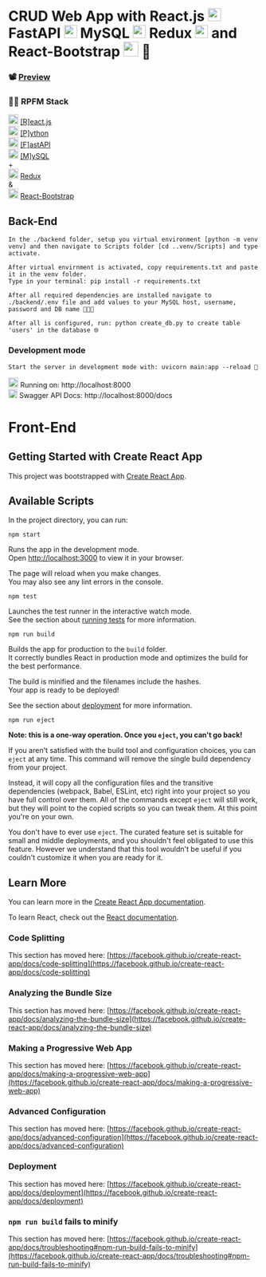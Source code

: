 # CRUD Web App with React.js <img src="https://cdn.icon-icons.com/icons2/2415/PNG/512/react_original_logo_icon_146374.png" width="26px"/> FastAPI <img src="https://fastapi.tiangolo.com/img/icon-white.svg" width="26px"/> MySQL <img src="https://cdn.icon-icons.com/icons2/2107/PNG/512/file_type_mysql_icon_130379.png" width="26px"/> Redux <img src="https://cdn.icon-icons.com/icons2/2415/PNG/512/redux_original_logo_icon_146365.png" width="26px"/> and React-Bootstrap <img src="https://banner2.cleanpng.com/20180531/sas/kisspng-bootstrap-react-software-framework-javascript-fron-5b0f9b1ab26fd7.9058729715277494027309.jpg" width="30px"/> 🙌

### 📽️ [Preview](https://youtu.be/voSpGl-IwQo)

### 👩‍💻 RPFM Stack

<img src="https://cdn.icon-icons.com/icons2/2415/PNG/512/react_original_logo_icon_146374.png" width="20px"/> [[R]eact.js](https://reactjs.org/)<br>
<img src="https://cdn.icon-icons.com/icons2/2107/PNG/512/file_type_python_icon_130221.png" width="20px"/> [[P]ython](https://www.python.org/)<br>
<img src="https://fastapi.tiangolo.com/img/icon-white.svg" width="20px"/> [[F]astAPI](https://fastapi.tiangolo.com/)<br>
<img src="https://cdn.icon-icons.com/icons2/2415/PNG/512/mysql_original_wordmark_logo_icon_146417.png" width="20px"/> [[M]ySQL](https://www.mysql.com/) <br> +<br>
<img src="https://cdn.icon-icons.com/icons2/2415/PNG/512/redux_original_logo_icon_146365.png" width="20px"/> [Redux](https://redux.js.org/) <br>
&<br>
<img src="https://banner2.cleanpng.com/20180531/sas/kisspng-bootstrap-react-software-framework-javascript-fron-5b0f9b1ab26fd7.9058729715277494027309.jpg" width="20px"/> [React-Bootstrap](https://react-bootstrap.github.io/) <br>

## Back-End

```
In the ./backend folder, setup you virtual environment [python -m venv venv] and then navigate to Scripts folder [cd ..venv/Scripts] and type activate.
```

```
After virtual envirnment is activated, copy requirements.txt and paste it in the venv folder.
Type in your terminal: pip install -r requirements.txt
```

```
After all required dependencies are installed navigate to ./backend/.env file and add values to your MySQL host, username, password and DB name 🔗🧔🔐
```

```
After all is configured, run: python create_db.py to create table 'users' in the database 🌐
```

### Development mode

```
Start the server in development mode with: uvicorn main:app --reload 🐍
```

<img src="https://cdn.icon-icons.com/icons2/1448/PNG/512/42598rocket_99004.png" width="20px"/> Running on: http://localhost:8000 <br>
[<img src="https://cdn.icon-icons.com/icons2/2107/PNG/512/file_type_swagger_icon_130134.png" width="18px"/>](https://swagger.io/) Swagger API Docs: http://localhost:8000/docs

# Front-End

## Getting Started with Create React App

This project was bootstrapped with [Create React App](https://github.com/facebook/create-react-app).

## Available Scripts

In the project directory, you can run:

```
npm start
```

Runs the app in the development mode.\
Open [http://localhost:3000](http://localhost:3000) to view it in your browser.

The page will reload when you make changes.\
You may also see any lint errors in the console.

```
npm test
```

Launches the test runner in the interactive watch mode.\
See the section about [running tests](https://facebook.github.io/create-react-app/docs/running-tests) for more information.

```
npm run build
```

Builds the app for production to the `build` folder.\
It correctly bundles React in production mode and optimizes the build for the best performance.

The build is minified and the filenames include the hashes.\
Your app is ready to be deployed!

See the section about [deployment](https://facebook.github.io/create-react-app/docs/deployment) for more information.

```
npm run eject
```

**Note: this is a one-way operation. Once you `eject`, you can't go back!**

If you aren't satisfied with the build tool and configuration choices, you can `eject` at any time. This command will remove the single build dependency from your project.

Instead, it will copy all the configuration files and the transitive dependencies (webpack, Babel, ESLint, etc) right into your project so you have full control over them. All of the commands except `eject` will still work, but they will point to the copied scripts so you can tweak them. At this point you're on your own.

You don't have to ever use `eject`. The curated feature set is suitable for small and middle deployments, and you shouldn't feel obligated to use this feature. However we understand that this tool wouldn't be useful if you couldn't customize it when you are ready for it.

## Learn More

You can learn more in the [Create React App documentation](https://facebook.github.io/create-react-app/docs/getting-started).

To learn React, check out the [React documentation](https://reactjs.org/).

### Code Splitting

This section has moved here: [https://facebook.github.io/create-react-app/docs/code-splitting](https://facebook.github.io/create-react-app/docs/code-splitting)

### Analyzing the Bundle Size

This section has moved here: [https://facebook.github.io/create-react-app/docs/analyzing-the-bundle-size](https://facebook.github.io/create-react-app/docs/analyzing-the-bundle-size)

### Making a Progressive Web App

This section has moved here: [https://facebook.github.io/create-react-app/docs/making-a-progressive-web-app](https://facebook.github.io/create-react-app/docs/making-a-progressive-web-app)

### Advanced Configuration

This section has moved here: [https://facebook.github.io/create-react-app/docs/advanced-configuration](https://facebook.github.io/create-react-app/docs/advanced-configuration)

### Deployment

This section has moved here: [https://facebook.github.io/create-react-app/docs/deployment](https://facebook.github.io/create-react-app/docs/deployment)

### `npm run build` fails to minify

This section has moved here: [https://facebook.github.io/create-react-app/docs/troubleshooting#npm-run-build-fails-to-minify](https://facebook.github.io/create-react-app/docs/troubleshooting#npm-run-build-fails-to-minify)
